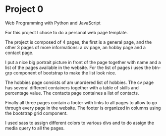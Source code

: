 # Project 0

Web Programming with Python and JavaScript

For this project I chose to do a personal web page template.

The project is composed of 4 pages, the first is a general page, and the other 3 pages of more informations: a cv page, an hobby page and a contact page.

I put a nice big portrait picture in front of the page together with name and a list of the pages available in the website.
For the list of pages i uses the btn-grp component of bootstrap to make the list look nice.

The hobbies page consists of am unordered list of hobbies.
The cv page has several different containers together with a table of skills and percentage value.
The contacts page containes a list of contacts. 

Finally all three pages contain a footer with links to all pages to allow to go through every page in the website. The footer is organized in columns using the bootstrap grid component.

I used sass to assign different colors to various divs and to do assign the media query to all the pages.